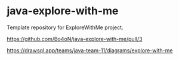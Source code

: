 # java-explore-with-me
Template repository for ExploreWithMe project.

https://github.com/Bo4oN/java-explore-with-me/pull/3


https://drawsql.app/teams/java-team-11/diagrams/explore-with-me
